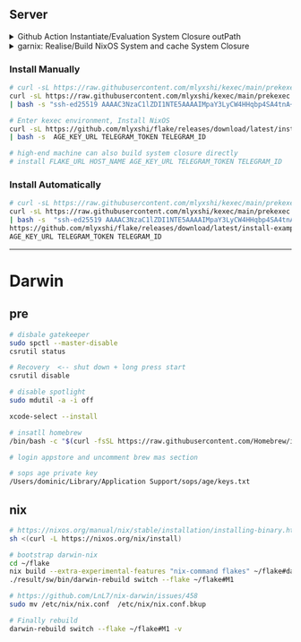## Server
<details><summary>Github Action Instantiate/Evaluation System Closure outPath </summary>

#### create install script and upload to release

```sh
SYSTEM_CLOSURE=$(nix eval --raw .#nixosConfigurations.example.config.system.build.toplevel)
sed "6iSYSTEM_CLOSURE=$SYSTEM_CLOSURE"  install-template.sh > install-example.sh  
```

</details>

<details><summary>garnix: Realise/Build NixOS System and cache System Closure</summary>

[garnix](https://garnix.io/)

</details>

### Install Manually
```sh
# curl -sL https://raw.githubusercontent.com/mlyxshi/kexec/main/prekexec.sh | bash -s SSH_KEY
curl -sL https://raw.githubusercontent.com/mlyxshi/kexec/main/prekexec.sh \
| bash -s "ssh-ed25519 AAAAC3NzaC1lZDI1NTE5AAAAIMpaY3LyCW4HHqbp4SA4tnA+1Bkgwrtro2s/DEsBcPDe"
```

```sh
# Enter kexec environment, Install NixOS
curl -sL https://github.com/mlyxshi/flake/releases/download/latest/install-example.sh \
| bash -s  AGE_KEY_URL TELEGRAM_TOKEN TELEGRAM_ID

# high-end machine can also build system closure directly
# install FLAKE_URL HOST_NAME AGE_KEY_URL TELEGRAM_TOKEN TELEGRAM_ID
```

### Install Automatically

```sh
# curl -sL https://raw.githubusercontent.com/mlyxshi/kexec/main/prekexec.sh) | bash -s SSH_KEY  INSTALL_SCRIPT_URL AGE_KEY_URL TELEGRAM_TOKEN TELEGRAM_ID
curl -sL https://raw.githubusercontent.com/mlyxshi/kexec/main/prekexec.sh \
| bash -s  "ssh-ed25519 AAAAC3NzaC1lZDI1NTE5AAAAIMpaY3LyCW4HHqbp4SA4tnA+1Bkgwrtro2s/DEsBcPDe" \
https://github.com/mlyxshi/flake/releases/download/latest/install-example.sh  \
AGE_KEY_URL TELEGRAM_TOKEN TELEGRAM_ID
```

---
# Darwin
## pre
```sh
# disbale gatekeeper
sudo spctl --master-disable 
csrutil status

# Recovery  <-- shut down + long press start 
csrutil disable

# disable spotlight 
sudo mdutil -a -i off

xcode-select --install

# insatll homebrew
/bin/bash -c "$(curl -fsSL https://raw.githubusercontent.com/Homebrew/install/master/install.sh)"

# login appstore and uncomment brew mas section

# sops age private key
/Users/dominic/Library/Application Support/sops/age/keys.txt
```

## nix
```sh
# https://nixos.org/manual/nix/stable/installation/installing-binary.html
sh <(curl -L https://nixos.org/nix/install)

# bootstrap darwin-nix
cd ~/flake
nix build --extra-experimental-features "nix-command flakes" ~/flake#darwinConfigurations.M1.system
./result/sw/bin/darwin-rebuild switch --flake ~/flake#M1

# https://github.com/LnL7/nix-darwin/issues/458
sudo mv /etc/nix/nix.conf  /etc/nix/nix.conf.bkup 

# Finally rebuild
darwin-rebuild switch --flake ~/flake#M1 -v
```